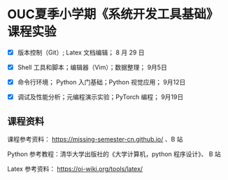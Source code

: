 # OUC夏季小学期《系统开发工具基础》课程实验

- [x] 版本控制（Git）; Latex 文档编辑；								8 月 29 日

- [x] Shell 工具和脚本；编辑器（Vim）；数据整理；		    9月5日

- [x] 命令行环境； Python 入门基础；Python 视觉应用；	  9月12日

- [x] 调试及性能分析；元编程演示实验；PyTorch 编程；	   9月19日

## 课程资料

课程参考资料： https://missing-semester-cn.github.io/ 、B 站

Python 参考教程：清华大学出版社的《大学计算机，python 程序设计》、 B 站

Latex 参考资料： https://oi-wiki.org/tools/latex/